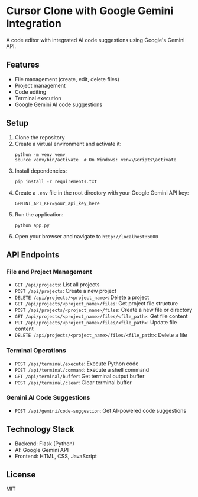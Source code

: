 # Cursor Clone with Google Gemini Integration

A code editor with integrated AI code suggestions using Google's Gemini API.

## Features

- File management (create, edit, delete files)
- Project management
- Code editing
- Terminal execution
- Google Gemini AI code suggestions

## Setup

1. Clone the repository
2. Create a virtual environment and activate it:
   ```
   python -m venv venv
   source venv/bin/activate  # On Windows: venv\Scripts\activate
   ```
3. Install dependencies:
   ```
   pip install -r requirements.txt
   ```
4. Create a `.env` file in the root directory with your Google Gemini API key:
   ```
   GEMINI_API_KEY=your_api_key_here
   ```
5. Run the application:
   ```
   python app.py
   ```
6. Open your browser and navigate to `http://localhost:5000`

## API Endpoints

### File and Project Management

- `GET /api/projects`: List all projects
- `POST /api/projects`: Create a new project
- `DELETE /api/projects/<project_name>`: Delete a project
- `GET /api/projects/<project_name>/files`: Get project file structure
- `POST /api/projects/<project_name>/files`: Create a new file or directory
- `GET /api/projects/<project_name>/files/<file_path>`: Get file content
- `PUT /api/projects/<project_name>/files/<file_path>`: Update file content
- `DELETE /api/projects/<project_name>/files/<file_path>`: Delete a file

### Terminal Operations

- `POST /api/terminal/execute`: Execute Python code
- `POST /api/terminal/command`: Execute a shell command
- `GET /api/terminal/buffer`: Get terminal output buffer
- `POST /api/terminal/clear`: Clear terminal buffer

### Gemini AI Code Suggestions

- `POST /api/gemini/code-suggestion`: Get AI-powered code suggestions

## Technology Stack

- Backend: Flask (Python)
- AI: Google Gemini API
- Frontend: HTML, CSS, JavaScript

## License

MIT 